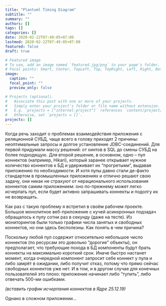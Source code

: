 ```yaml
---
title: "Plantuml Timing Diagram"
subtitle: ""
summary: ""
authors: []
tags: []
categories: []
date: 2020-02-22T07:49:05+07:00
lastmod: 2020-02-22T07:49:05+07:00
featured: false
draft: true

# Featured image
# To use, add an image named `featured.jpg/png` to your page's folder.
# Focal points: Smart, Center, TopLeft, Top, TopRight, Left, Right, BottomLeft, Bottom, BottomRight.
image:
  caption: ""
  focal_point: ""
  preview_only: false

# Projects (optional).
#   Associate this post with one or more of your projects.
#   Simply enter your project's folder or file name without extension.
#   E.g. `projects = ["internal-project"]` references `content/project/deep-learning/index.md`.
#   Otherwise, set `projects = []`.
projects: []
---
```


Когда речь заходит о проблемах взаимодействия приложения с реляционной СУБД, чаще всего в голову приходят 2 причины: неоптимальные запросы и долгое установление JDBC-соединений. Для первой придумали массу решений: от хинтов в SQL до смены СУБД на более подходящую. Для второй решение, в основном, одно – пул коннектов (например, Hikari), который заранее открывает нужное количество коннектов к БД и удерживает их “прогретыми”, выдавая приложению по необходимости. И хотя пулы давно стали де-факто стандартом в промышленных приложениях и отлично решают свою задачу, они никак не страхуют от нерационального использования коннектов самим приложением: оно по-прежнему может легко исчерпать пул, если будет активно запрашивать коннекты и подолгу их не возвращать.

Как раз с такую проблему я встретил в своём рабочем проекте. Большое монолитное веб-приложение с кучей асинхронных подзадач обращалось к пулу сотни раз в секунду (даже на тесте). Из мониторингов были только графики числа занятых и свободных коннектов, но они здесь бесполезны. Как понять в чем причина?

Поскольку любой пул содержит относительно небольшое число коннектов (по ресурсам это довольно “дорогие” объекты), он предполагает, что требующие похода в БД компоненты будут брать коннекты на максимально короткий срок. Иначе быстро настанет момент, когда очередной компонент запросит себе коннект у пула и либо замрёт в ожидании, либо получит отказ, потому что прямо сейчас свободных коннектов уже нет. И в том, и в другом случае для конечных пользователей это плохо: приложение начинает либо “тупить”, либо отвечать 500-ми ошибками.

*(вставить график исчерпания коннектов в Ядре 25.12.19)*

Однако в сложном приложении…